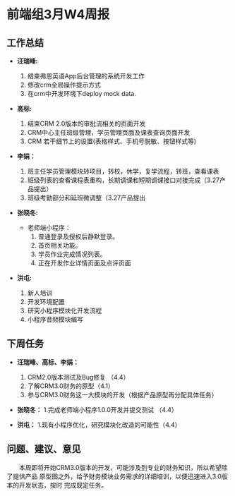 # 前端组3月W4周报

## 工作总结

- **汪瑞峰:**
    1. 结束弗恩英语App后台管理的系统开发工作
    2. 修改crm全局操作提示方式
    3. 在crm中开发环境下deploy mock data.

- **高标:**
    1. 结束CRM 2.0版本的审批流相关的页面开发
    2. CRM中心主任班级管理，学员管理页面及课表查询页面开发
    3. CRM 若干细节上的设置(表格样式、手机号脱敏、按钮样式等)

- **李娟：**
    1. 班主任学员管理模块转项目，转校，休学，复学流程，转班，查看课表
    2. 班级列表的查看课程表重构，长期调课和短期调课接口对接完成（3.27产品提出）
    3. 班级考勤部分和延班微调整（3.27产品提出

- **张晓冬:**
    * 老师端小程序：
        1. 普通登录及授权后静默登录。
        2. 首页相关功能。
        3. 学员作业完成情况列表。
        4. 正在开发作业详情页面及点评页面

- **洪屯:**
    1. 新人培训
    2. 开发环境配置
    3. 研究小程序模块化开发流程
    4. 小程序音频模块编写

## 下周任务

- **汪瑞峰、高标、李娟：**
    1. CRM2.0版本测试及Bug修复 （4.4）
    2. 了解CRM3.0财务的原型（4.1）
    3. 参与CRM3.0财务这一大模块的开发（根据产品原型再分配具体任务）

- **张晓冬：**
    1.完成老师端小程序1.0.0开发并提交测试 （4.4）

- **洪屯：**
    1.现有小程序优化，研究模块化改造的可能性（4.4）

## 问题、建议、意见

&emsp;&emsp;本周即将开始CRM3.0版本的开发，可能涉及到专业的财务知识，所以希望除了提供产品
原型图之外，给予财务模块业务需求的详细培训，以便迅速进入3.0版本的开发状态，按时
完成既定任务。